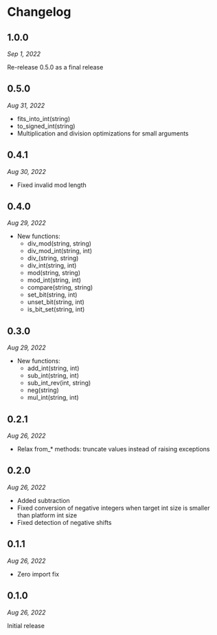# Changelog

## 1.0.0

*Sep 1, 2022*

Re-release 0.5.0 as a final release

## 0.5.0

*Aug 31, 2022*

* fits_into_int(string)
* to_signed_int(string)
* Multiplication and division optimizations for small arguments

## 0.4.1

*Aug 30, 2022*

* Fixed invalid mod length

## 0.4.0

*Aug 29, 2022*

* New functions:
  * div_mod(string, string)
  * div_mod_int(string, int)
  * div_(string, string)
  * div_int(string, int)
  * mod(string, string)
  * mod_int(string, int)
  * compare(string, string)
  * set_bit(string, int)
  * unset_bit(string, int)
  * is_bit_set(string, int)

## 0.3.0

*Aug 29, 2022*

* New functions:
  * add_int(string, int)
  * sub_int(string, int)
  * sub_int_rev(int, string)
  * neg(string)
  * mul_int(string, int)

## 0.2.1

*Aug 26, 2022*

* Relax from_* methods: truncate values instead of raising exceptions

## 0.2.0

*Aug 26, 2022*

* Added subtraction
* Fixed conversion of negative integers when target int size is smaller than platform int size
* Fixed detection of negative shifts

## 0.1.1

*Aug 26, 2022*

* Zero import fix

## 0.1.0

*Aug 26, 2022*

Initial release
